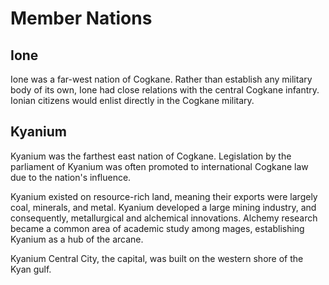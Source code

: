 # Member Nations

<meta property="og:description" content="Cogkane member nations">

## Ione

Ione was a far-west nation of Cogkane. Rather than establish any military body of its own, Ione had close relations with the central Cogkane infantry. Ionian citizens would enlist directly in the Cogkane military.

## Kyanium

Kyanium was the farthest east nation of Cogkane. Legislation by the parliament of Kyanium was often promoted to international Cogkane law due to the nation's influence.

Kyanium existed on resource-rich land, meaning their exports were largely coal, minerals, and metal. Kyanium developed a large mining industry, and consequently, metallurgical and alchemical innovations. Alchemy research became a common area of academic study among mages, establishing Kyanium as a hub of the arcane.

Kyanium Central City, the capital, was built on the western shore of the Kyan gulf.